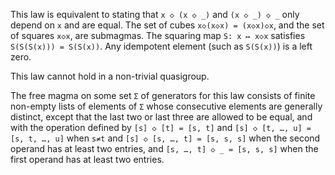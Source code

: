 This law is equivalent to stating that `x ◇ (x ◇ _)` and `(x ◇ _) ◇ _` only depend on `x` and are equal.  The set of cubes `x◇(x◇x) = (x◇x)◇x`, and the set of squares `x◇x`, are submagmas.  The squaring map `S: x ↦ x◇x` satisfies `S(S(S(x))) = S(S(x))`.  Any idempotent element (such as `S(S(x))`) is a left zero.

This law cannot hold in a non-trivial quasigroup.

The free magma on some set `Σ` of generators for this law consists of finite non-empty lists of elements of `Σ` whose consecutive elements are generally distinct, except that the last two or last three are allowed to be equal, and with the operation defined by `[s] ◇ [t] = [s, t]` and `[s] ◇ [t, …, u] = [s, t, …, u]` when `s≠t` and `[s] ◇ [s, …, t] = [s, s, s]` when the second operand has at least two entries, and `[s, …, t] ◇ _ = [s, s, s]` when the first operand has at least two entries.
